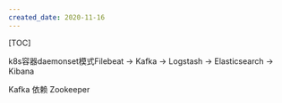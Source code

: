 ```yaml
---
created_date: 2020-11-16
---
```


[TOC]

k8s容器daemonset模式Filebeat  -> Kafka -> Logstash ->  Elasticsearch -> Kibana

Kafka 依赖 Zookeeper
